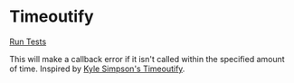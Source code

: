 # Timeoutify

[Run Tests](https://ryanbard.github.io/javascript-coding-katas/concurrency/timeoutify/timeoutify.html)

This will make a callback error if it isn't called within the specified amount of time.  Inspired by [Kyle Simpson's Timeoutify](https://github.com/getify/You-Dont-Know-JS/blob/master/async%20%26%20performance/ch2.md).
